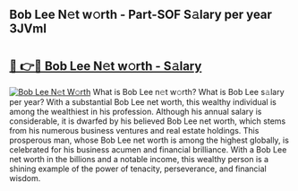 ## Bob Lee N𝚎t w𝚘rth - Part-SOF S𝚊lary per year 3JVml

# <h2><a href="http://gc3yak9.nevu.top/?p=Bob+Lee">🔗 👉🔴 Bob Lee N𝚎t w𝚘rth - S𝚊lary</a></h2>

[![Bob Lee N𝚎t W𝚘rth](https://i.imgur.com/Oavwk0R.jpeg)](http://gc3yak9.nevu.top/?p=Bob+Lee)
What is Bob Lee n𝚎t w𝚘rth? What is Bob Lee s𝚊lary per year?
With a substantial Bob Lee net worth, this wealthy individual is among the wealthiest in his profession. Although his annual salary is considerable, it is dwarfed by his believed Bob Lee net worth, which stems from his numerous business ventures and real estate holdings. This prosperous man, whose Bob Lee net worth is among the highest globally, is celebrated for his business acumen and financial brilliance. With a Bob Lee net worth in the billions and a notable income, this wealthy person is a shining example of the power of tenacity, perseverance, and financial wisdom.
